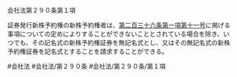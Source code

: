 会社法第２９０条第１項

証券発行新株予約権の新株予約権者は、[第二百三十六条第一項第十一号](会社法＿＿＿＿第２３６条第１項第１１号)に掲げる事項についての定めによりすることができないこととされている場合を除き、いつでも、その記名式の新株予約権証券を無記名式とし、又はその無記名式の新株予約権証券を記名式とすることを請求することができる。

#会社法
#会社法/第２９０条
#会社法/第２９０条/第１項

